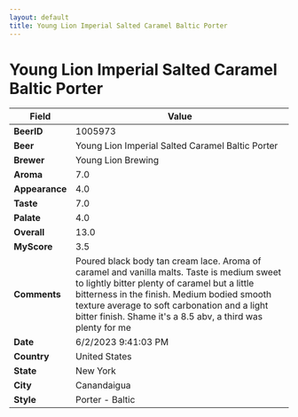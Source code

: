 ```yaml
---
layout: default
title: Young Lion Imperial Salted Caramel Baltic Porter
---
```


# Young Lion Imperial Salted Caramel Baltic Porter

| Field         | Value     |
|---------------|-----------|
| **BeerID** | 1005973 |
| **Beer** | Young Lion Imperial Salted Caramel Baltic Porter |
| **Brewer** | Young Lion Brewing |
| **Aroma** | 7.0 |
| **Appearance** | 4.0 |
| **Taste** | 7.0 |
| **Palate** | 4.0 |
| **Overall** | 13.0 |
| **MyScore** | 3.5 |
| **Comments** | Poured black body tan cream lace. Aroma of caramel and vanilla malts. Taste is medium sweet to lightly bitter plenty of caramel but a little bitterness in the finish. Medium bodied smooth texture average to soft carbonation and a light bitter finish. Shame it's a 8.5 abv, a third was plenty for me |
| **Date** | 6/2/2023 9:41:03 PM |
| **Country** | United States |
| **State** | New York |
| **City** | Canandaigua |
| **Style** | Porter - Baltic |
